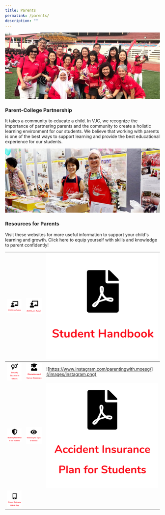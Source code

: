 ```yaml
---
title: Parents
permalink: /parents/
description: ""
---
```

![](/images/Parents-2-1024x440.jpg)
### Parent-College Partnership

It takes a community to educate a child. In VJC, we recognize the importance of partnering parents and the community to create a holistic learning environment for our students. We believe that working with parents is one of the best ways to support learning and provide the best educational experience for our students.

![](/images/Resources-for-Parents-2-1024x425.jpg)
### Resources for Parents
Visit these websites for more useful information to support your child's learning and growth. Click here to equip yourself with skills and knowledge to parent confidently!

| ![/about/our-staff/jc-1-civics-tutors/](/images/JC1%20Civics%20Tutors.png) | ![/about/our-staff/jc-2-civics-tutors/](/images/JC2%20Civics%20Tutors.png) | ![/files/VJC Academic Information Booklet 2023-8-Jan.pdf](/images/2023%20Images/student%20handbook2.png) |
| -------- | -------- | -------- |
|    ![/parents/sexuality-education-in-schools/](/images/sexuality%20education%201.png)  |  ![/education-and-career-guidance-ecg/](/images/ECG.png)    |   ![https://www.instagram.com/parentingwith.moesg/](/images/instagram.png)  |
| ![/files/Resilience-Resources_for-parents_final.pdf](/images/resilience.png) | ![/parents/watching-for-distress/](/images/signs%20of%20distress.png) | ![/files/GPA-Product-Fact-Sheet.pdf](/images/insurance.png) |
| ![/parents/parent-gateway-mobile-app/](/images/parent%20gateway.png)   |      |      |

